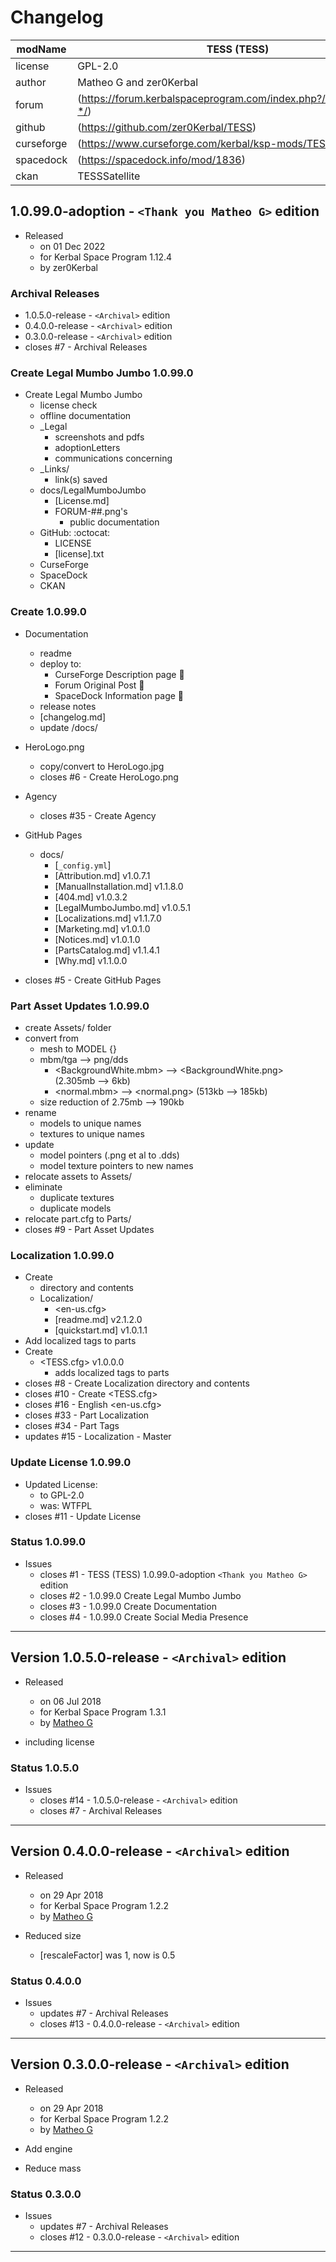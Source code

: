 # Changelog  
  
| modName    | TESS (TESS)                                                       |
| ---------- | ----------------------------------------------------------------- |
| license    | GPL-2.0                                                           |
| author     | Matheo G and zer0Kerbal                                           |
| forum      | (https://forum.kerbalspaceprogram.com/index.php?/topic/210656-*/) |
| github     | (https://github.com/zer0Kerbal/TESS)                              |
| curseforge | (https://www.curseforge.com/kerbal/ksp-mods/TESS)                 |
| spacedock  | (https://spacedock.info/mod/1836)                                 |
| ckan       | TESSSatellite                                                     |

## 1.0.99.0-adoption - `<Thank you Matheo G>` edition

* Released
  * on 01 Dec 2022
  * for Kerbal Space Program 1.12.4
  * by zer0Kerbal

### Archival Releases

* 1.0.5.0-release - `<Archival>` edition
* 0.4.0.0-release - `<Archival>` edition
* 0.3.0.0-release - `<Archival>` edition
* closes #7 - Archival Releases

### Create Legal Mumbo Jumbo 1.0.99.0

* Create Legal Mumbo Jumbo
  * license check
  * offline documentation
  * _Legal
    * screenshots and pdfs
    * adoptionLetters
    * communications concerning
  * _Links/
    * link(s) saved
  * docs/LegalMumboJumbo
    * [License.md]
    * FORUM-##.png's
      * public documentation
  * GitHub: :octocat:
    * LICENSE
    * [license].txt
  * CurseForge
  * SpaceDock
  * CKAN

### Create 1.0.99.0

* Documentation
  * readme
  * deploy to:
    * CurseForge Description page 🤬
    * Forum Original Post 🐰
    * SpaceDock Information page 🌮
  * release notes
  * [changelog.md]
  * update /docs/
* HeroLogo.png
  * copy/convert to HeroLogo.jpg
  * closes #6 - Create HeroLogo.png
* Agency
  * closes #35 - Create Agency

* GitHub Pages
  * docs/
    * [`_config.yml`]
    * [Attribution.md] v1.0.7.1
    * [ManualInstallation.md] v1.1.8.0
    * [404.md] v1.0.3.2
    * [LegalMumboJumbo.md] v1.0.5.1
    * [Localizations.md] v1.1.7.0
    * [Marketing.md] v1.0.1.0
    * [Notices.md] v1.0.1.0
    * [PartsCatalog.md] v1.1.4.1
    * [Why.md] v1.1.0.0
* closes #5 - Create GitHub Pages

### Part Asset Updates 1.0.99.0

* create Assets/ folder
* convert from
  * mesh to MODEL {}
  * mbm/tga --> png/dds
    * <BackgroundWhite.mbm> --> <BackgroundWhite.png> (2.305mb --> 6kb)
    * <normal.mbm> --> <normal.png> (513kb --> 185kb)
  * size reduction of 2.75mb --> 190kb
* rename
  * models to unique names
  * textures to unique names
* update
  * model pointers (.png et al to .dds)
  * model texture pointers to new names
* relocate assets to Assets/
* eliminate
  * duplicate textures
  * duplicate models
* relocate part.cfg to Parts/
* closes #9 - Part Asset Updates

### Localization 1.0.99.0

* Create
  * directory and contents
  * Localization/
    * <en-us.cfg>
    * [readme.md] v2.1.2.0
    * [quickstart.md] v1.0.1.1
* Add localized tags to parts
* Create
  * <TESS.cfg> v1.0.0.0
    * adds localized tags to parts
* closes #8 - Create Localization directory and contents
* closes #10 - Create <TESS.cfg>
* closes #16 - English <en-us.cfg>
* closes #33 - Part Localization
* closes #34 - Part Tags
* updates #15 - Localization - Master

### Update License 1.0.99.0

* Updated License:
  * to GPL-2.0
  * was: WTFPL
* closes #11 - Update License

### Status 1.0.99.0

* Issues
  * closes #1 - TESS (TESS) 1.0.99.0-adoption `<Thank you Matheo G>` edition
  * closes #2 - 1.0.99.0 Create Legal Mumbo Jumbo
  * closes #3 - 1.0.99.0 Create Documentation
  * closes #4 - 1.0.99.0 Create Social Media Presence

---

## Version 1.0.5.0-release - `<Archival>` edition

* Released
  * on 06 Jul 2018
  * for Kerbal Space Program 1.3.1
  * by [Matheo G](https://forum.kerbalspaceprogram.com/index.php?/profile/185325-*/)

* including license

### Status 1.0.5.0

* Issues
  * closes #14 - 1.0.5.0-release - `<Archival>` edition
  * closes #7 - Archival Releases

---

## Version 0.4.0.0-release - `<Archival>` edition

* Released
  * on 29 Apr 2018
  * for Kerbal Space Program 1.2.2
  * by [Matheo G](https://forum.kerbalspaceprogram.com/index.php?/profile/185325-*/)

* Reduced size
  * [rescaleFactor] was 1, now is 0.5

### Status 0.4.0.0

* Issues
  * updates #7 - Archival Releases
  * closes #13 - 0.4.0.0-release - `<Archival>` edition

---

## Version 0.3.0.0-release - `<Archival>` edition

* Released
  * on 29 Apr 2018
  * for Kerbal Space Program 1.2.2
  * by [Matheo G](https://forum.kerbalspaceprogram.com/index.php?/profile/185325-*/)

* Add engine
* Reduce mass

### Status 0.3.0.0

* Issues
  * updates #7 - Archival Releases
  * closes #12 - 0.3.0.0-release - `<Archival>` edition

---
